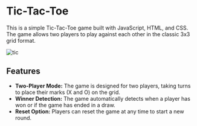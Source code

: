 # Tic-Tac-Toe

This is a simple Tic-Tac-Toe game built with JavaScript, HTML, and CSS. The game allows two players to play against each other in the classic 3x3 grid format.

![tic](https://github.com/user-attachments/assets/d35f2a63-e982-4872-8592-bee1979342b3)

## Features

- **Two-Player Mode:** The game is designed for two players, taking turns to place their marks (X and O) on the grid.
- **Winner Detection:** The game automatically detects when a player has won or if the game has ended in a draw.
- **Reset Option:** Players can reset the game at any time to start a new round.
